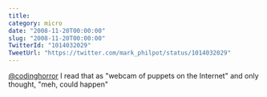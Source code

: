 ```yaml
---
title: 
category: micro
date: "2008-11-20T00:00:00"
slug: "2008-11-20T00:00:00"
TwitterId: "1014032029"
TweetUrl: "https://twitter.com/mark_philpot/status/1014032029"
---
```


[@codinghorror](https://twitter.com/codinghorror) I read that as "webcam of
puppets on the Internet" and only thought, "meh, could happen"
